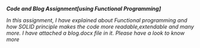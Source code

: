 ***Code and Blog Assignment[using Functional Programming]***

*In this assignment, I have explained about Functional programming and how SOLID principle makes the code more readable,extendable and many more.
I have attached a blog.docx file in it. Please have a look to know more*
